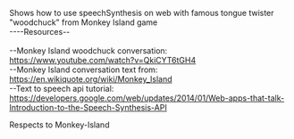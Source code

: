 Shows how to use speechSynthesis on web with famous tongue twister "woodchuck" from Monkey Island game<br />
----Resources--<br /><br />
--Monkey Island woodchuck conversation:<br />
https://www.youtube.com/watch?v=QkiCYT6tGH4<br />
--Monkey Island conversation text from:<br />
https://en.wikiquote.org/wiki/Monkey_Island<br />
--Text to speech api tutorial:<br />
https://developers.google.com/web/updates/2014/01/Web-apps-that-talk-Introduction-to-the-Speech-Synthesis-API<br />

Respects to Monkey-Island<br />